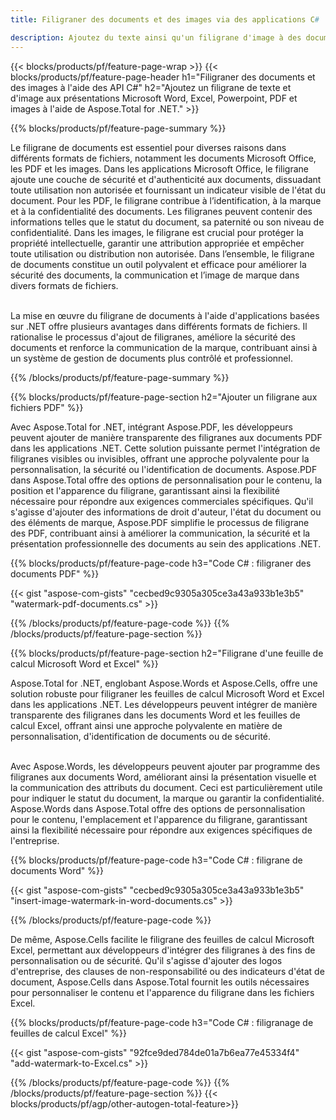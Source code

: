 ```yaml
---
title: Filigraner des documents et des images via des applications C#

description: Ajoutez du texte ainsi qu'un filigrane d'image à des documents, notamment Microsoft Word, Excel, PowerPoint, PDF et Images via votre application C#. Ajoutez gratuitement un filigrane de texte ou d'image en ligne via l'application.
---
```


{{< blocks/products/pf/feature-page-wrap >}}
{{< blocks/products/pf/feature-page-header h1="Filigraner des documents et des images à l'aide des API C#" h2="Ajoutez un filigrane de texte et d'image aux présentations Microsoft Word, Excel, Powerpoint, PDF et images à l'aide de Aspose.Total for .NET." >}}

{{% blocks/products/pf/feature-page-summary %}}

Le filigrane de documents est essentiel pour diverses raisons dans différents formats de fichiers, notamment les documents Microsoft Office, les PDF et les images. Dans les applications Microsoft Office, le filigrane ajoute une couche de sécurité et d'authenticité aux documents, dissuadant toute utilisation non autorisée et fournissant un indicateur visible de l'état du document. Pour les PDF, le filigrane contribue à l’identification, à la marque et à la confidentialité des documents. Les filigranes peuvent contenir des informations telles que le statut du document, sa paternité ou son niveau de confidentialité. Dans les images, le filigrane est crucial pour protéger la propriété intellectuelle, garantir une attribution appropriée et empêcher toute utilisation ou distribution non autorisée. Dans l’ensemble, le filigrane de documents constitue un outil polyvalent et efficace pour améliorer la sécurité des documents, la communication et l’image de marque dans divers formats de fichiers.
<br /><br />

La mise en œuvre du filigrane de documents à l'aide d'applications basées sur .NET offre plusieurs avantages dans différents formats de fichiers. Il rationalise le processus d'ajout de filigranes, améliore la sécurité des documents et renforce la communication de la marque, contribuant ainsi à un système de gestion de documents plus contrôlé et professionnel.

{{% /blocks/products/pf/feature-page-summary  %}}


{{% blocks/products/pf/feature-page-section  h2="Ajouter un filigrane aux fichiers PDF" %}}

Avec Aspose.Total for .NET, intégrant Aspose.PDF, les développeurs peuvent ajouter de manière transparente des filigranes aux documents PDF dans les applications .NET. Cette solution puissante permet l'intégration de filigranes visibles ou invisibles, offrant une approche polyvalente pour la personnalisation, la sécurité ou l'identification de documents. Aspose.PDF dans Aspose.Total offre des options de personnalisation pour le contenu, la position et l'apparence du filigrane, garantissant ainsi la flexibilité nécessaire pour répondre aux exigences commerciales spécifiques. Qu'il s'agisse d'ajouter des informations de droit d'auteur, l'état du document ou des éléments de marque, Aspose.PDF simplifie le processus de filigrane des PDF, contribuant ainsi à améliorer la communication, la sécurité et la présentation professionnelle des documents au sein des applications .NET.

{{% blocks/products/pf/feature-page-code h3="Code C# : filigraner des documents PDF" %}}

{{< gist "aspose-com-gists" "cecbed9c9305a305ce3a43a933b1e3b5" "watermark-pdf-documents.cs" >}}

{{% /blocks/products/pf/feature-page-code  %}}
{{% /blocks/products/pf/feature-page-section %}}

{{% blocks/products/pf/feature-page-section  h2="Filigrane d'une feuille de calcul Microsoft Word et Excel" %}}

Aspose.Total for .NET, englobant Aspose.Words et Aspose.Cells, offre une solution robuste pour filigraner les feuilles de calcul Microsoft Word et Excel dans les applications .NET. Les développeurs peuvent intégrer de manière transparente des filigranes dans les documents Word et les feuilles de calcul Excel, offrant ainsi une approche polyvalente en matière de personnalisation, d'identification de documents ou de sécurité.<br /><br />

Avec Aspose.Words, les développeurs peuvent ajouter par programme des filigranes aux documents Word, améliorant ainsi la présentation visuelle et la communication des attributs du document. Ceci est particulièrement utile pour indiquer le statut du document, la marque ou garantir la confidentialité. Aspose.Words dans Aspose.Total offre des options de personnalisation pour le contenu, l'emplacement et l'apparence du filigrane, garantissant ainsi la flexibilité nécessaire pour répondre aux exigences spécifiques de l'entreprise.

{{% blocks/products/pf/feature-page-code h3="Code C# : filigrane de documents Word" %}}

{{< gist "aspose-com-gists" "cecbed9c9305a305ce3a43a933b1e3b5" "insert-image-watermark-in-word-documents.cs" >}}

{{% /blocks/products/pf/feature-page-code  %}}

De même, Aspose.Cells facilite le filigrane des feuilles de calcul Microsoft Excel, permettant aux développeurs d'intégrer des filigranes à des fins de personnalisation ou de sécurité. Qu'il s'agisse d'ajouter des logos d'entreprise, des clauses de non-responsabilité ou des indicateurs d'état de document, Aspose.Cells dans Aspose.Total fournit les outils nécessaires pour personnaliser le contenu et l'apparence du filigrane dans les fichiers Excel.

{{% blocks/products/pf/feature-page-code h3="Code C# : filigranage de feuilles de calcul Excel" %}}

{{< gist "aspose-com-gists" "92fce9ded784de01a7b6ea77e45334f4" "add-watermark-to-Excel.cs" >}}

{{% /blocks/products/pf/feature-page-code  %}}
{{% /blocks/products/pf/feature-page-section %}}
{{< blocks/products/pf/agp/other-autogen-total-feature>}}